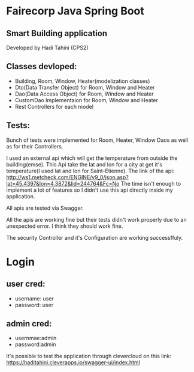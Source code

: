 # Fairecorp Java Spring Boot

## Smart Building application
Developed by Hadi Tahini (CPS2)

## Classes devloped:

- Building, Room, Window, Heater(modelization classes)
- Dto(Data Transfer Object) for Room, Window and Heater
- Dao(Data Access Object) for Room, Window and Heater
- CustomDao Implementaion for Room, Window and Heater
- Rest Controllers for each model

## Tests:

Bunch of tests were implemented for Room, Heater, Window Daos as well as for their Controllers.

I used an external api which will get the temperature from outside the building(emse). This Api take the lat and lon for a city at get it's temperature(I used lat and lon for Saint-Etienne).
The link of the api: http://ws1.metcheck.com/ENGINE/v9_0/json.asp?lat=45.4397&lon=4.3872&lid=244764&Fc=No
The time isn't enough to implement a lot of features so I didn't use this api directly inside my application.

All apis are tested via Swagger.

All the apis are working fine but their tests didn't work properly due to an unexpected error. I think they should work fine.

The security Controller and it's Configuration are working successffuly.

# Login
## user cred:
- username: user
- password: user

## admin cred:
- usernmae:admin
- password:admin

It's possible to test the application through clevercloud on this link:
https://haditahini.cleverapps.io/swagger-ui/index.html
